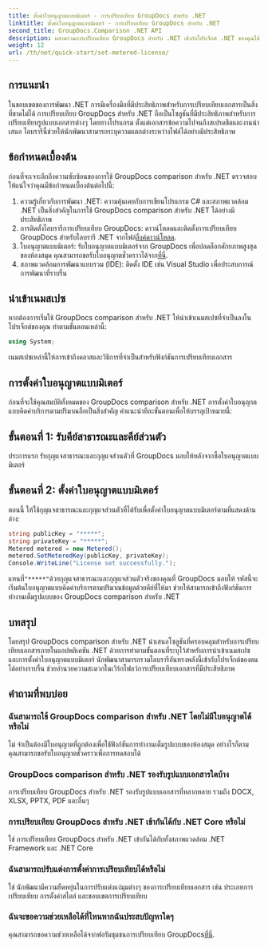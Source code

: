```yaml
---
title: ตั้งค่าใบอนุญาตแบบมิเตอร์ - การเปรียบเทียบ GroupDocs สำหรับ .NET
linktitle: ตั้งค่าใบอนุญาตแบบมิเตอร์ - การเปรียบเทียบ GroupDocs สำหรับ .NET
second_title: GroupDocs.Comparison .NET API
description: ผสานรวมการเปรียบเทียบ GroupDocs สำหรับ .NET เข้ากับโปรเจ็กต์ .NET ของคุณได้อย่างราบรื่น เพื่อเวิร์กโฟลว์การเปรียบเทียบเอกสารที่มีประสิทธิภาพ
weight: 12
url: /th/net/quick-start/set-metered-license/
---
```

## การแนะนำ
ในขอบเขตของการพัฒนา .NET การมีเครื่องมือที่มีประสิทธิภาพสำหรับการเปรียบเทียบเอกสารเป็นสิ่งที่ขาดไม่ได้ การเปรียบเทียบ GroupDocs สำหรับ .NET ถือเป็นโซลูชันที่มีประสิทธิภาพสำหรับการเปรียบเทียบรูปแบบเอกสารต่างๆ โดยทางโปรแกรม ตั้งแต่เอกสารข้อความไปจนถึงสเปรดชีตและงานนำเสนอ ไลบรารีนี้ช่วยให้นักพัฒนาสามารถระบุความแตกต่างระหว่างไฟล์ได้อย่างมีประสิทธิภาพ
## ข้อกำหนดเบื้องต้น
ก่อนที่จะเจาะลึกถึงความซับซ้อนของการใช้ GroupDocs comparison สำหรับ .NET ตรวจสอบให้แน่ใจว่าคุณมีข้อกำหนดเบื้องต้นต่อไปนี้:
1. ความรู้เกี่ยวกับการพัฒนา .NET: ความคุ้นเคยกับการเขียนโปรแกรม C# และสภาพแวดล้อม .NET เป็นสิ่งสำคัญในการใช้ GroupDocs comparison สำหรับ .NET ได้อย่างมีประสิทธิภาพ
2.  การติดตั้งไลบรารีการเปรียบเทียบ GroupDocs: ดาวน์โหลดและติดตั้งการเปรียบเทียบ GroupDocs สำหรับไลบรารี .NET จากไฟล์[ลิ้งค์ดาวน์โหลด](https://releases.groupdocs.com/comparison/net/).
3. ใบอนุญาตแบบมิเตอร์: รับใบอนุญาตแบบมิเตอร์จาก GroupDocs เพื่อปลดล็อกศักยภาพสูงสุดของห้องสมุด คุณสามารถขอรับใบอนุญาตชั่วคราวได้จาก[ที่นี่](https://purchase.groupdocs.com/temporary-license/).
4. สภาพแวดล้อมการพัฒนาแบบรวม (IDE): ติดตั้ง IDE เช่น Visual Studio เพื่อประสบการณ์การพัฒนาที่ราบรื่น

## นำเข้าเนมสเปซ
หากต้องการเริ่มใช้ GroupDocs comparison สำหรับ .NET ให้นำเข้าเนมสเปซที่จำเป็นลงในโปรเจ็กต์ของคุณ ทำตามขั้นตอนเหล่านี้:

```csharp
using System;
```
เนมสเปซเหล่านี้ให้การเข้าถึงคลาสและวิธีการที่จำเป็นสำหรับฟังก์ชันการเปรียบเทียบเอกสาร
## การตั้งค่าใบอนุญาตแบบมิเตอร์
ก่อนที่จะใช้คุณสมบัติทั้งหมดของ GroupDocs comparison สำหรับ .NET การตั้งค่าใบอนุญาตแบบคิดค่าบริการตามปริมาณถือเป็นสิ่งสำคัญ คำแนะนำทีละขั้นตอนเพื่อให้บรรลุเป้าหมายนี้:
## ขั้นตอนที่ 1: รับคีย์สาธารณะและคีย์ส่วนตัว
ประการแรก รับกุญแจสาธารณะและกุญแจส่วนตัวที่ GroupDocs มอบให้หลังจากซื้อใบอนุญาตแบบมิเตอร์
## ขั้นตอนที่ 2: ตั้งค่าใบอนุญาตแบบมิเตอร์
ตอนนี้ ให้ใช้กุญแจสาธารณะและกุญแจส่วนตัวที่ได้รับเพื่อตั้งค่าใบอนุญาตแบบมิเตอร์ตามที่แสดงด้านล่าง:
```csharp
string publicKey = "*****";
string privateKey = "*****";
Metered metered = new Metered();
metered.SetMeteredKey(publicKey, privateKey);
Console.WriteLine("License set successfully.");
```
 แทนที่`"*****"`ด้วยกุญแจสาธารณะและกุญแจส่วนตัวจริงของคุณที่ GroupDocs มอบให้ รหัสนี้จะเริ่มต้นใบอนุญาตแบบคิดค่าบริการตามปริมาณข้อมูลด้วยคีย์ที่ให้มา ช่วยให้สามารถเข้าถึงฟังก์ชันการทำงานเต็มรูปแบบของ GroupDocs comparison สำหรับ .NET

## บทสรุป
โดยสรุป GroupDocs comparison สำหรับ .NET นำเสนอโซลูชันที่ครอบคลุมสำหรับการเปรียบเทียบเอกสารภายในแอปพลิเคชัน .NET ด้วยการทำตามขั้นตอนที่ระบุไว้สำหรับการนำเข้าเนมสเปซและการตั้งค่าใบอนุญาตแบบมิเตอร์ นักพัฒนาสามารถรวมไลบรารีอันทรงพลังนี้เข้ากับโปรเจ็กต์ของตนได้อย่างราบรื่น ช่วยอำนวยความสะดวกในเวิร์กโฟลว์การเปรียบเทียบเอกสารที่มีประสิทธิภาพ
## คำถามที่พบบ่อย
### ฉันสามารถใช้ GroupDocs comparison สำหรับ .NET โดยไม่มีใบอนุญาตได้หรือไม่
ไม่ จำเป็นต้องมีใบอนุญาตที่ถูกต้องเพื่อใช้ฟังก์ชันการทำงานเต็มรูปแบบของห้องสมุด อย่างไรก็ตาม คุณสามารถขอรับใบอนุญาตชั่วคราวเพื่อการทดสอบได้
### GroupDocs comparison สำหรับ .NET รองรับรูปแบบเอกสารใดบ้าง
การเปรียบเทียบ GroupDocs สำหรับ .NET รองรับรูปแบบเอกสารที่หลากหลาย รวมถึง DOCX, XLSX, PPTX, PDF และอื่นๆ
### การเปรียบเทียบ GroupDocs สำหรับ .NET เข้ากันได้กับ .NET Core หรือไม่
ใช่ การเปรียบเทียบ GroupDocs สำหรับ .NET เข้ากันได้กับทั้งสภาพแวดล้อม .NET Framework และ .NET Core
### ฉันสามารถปรับแต่งการตั้งค่าการเปรียบเทียบได้หรือไม่
ใช่ นักพัฒนามีความยืดหยุ่นในการปรับแต่งแง่มุมต่างๆ ของการเปรียบเทียบเอกสาร เช่น ประเภทการเปรียบเทียบ การตั้งค่าสไตล์ และขอบเขตการเปรียบเทียบ
### ฉันจะขอความช่วยเหลือได้ที่ไหนหากฉันประสบปัญหาใดๆ
 คุณสามารถขอความช่วยเหลือได้จากฟอรัมชุมชนการเปรียบเทียบ GroupDocs[ที่นี่](https://forum.groupdocs.com/c/comparison/12).